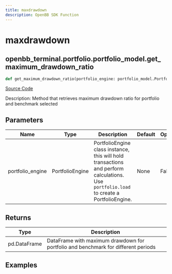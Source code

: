 ```yaml
---
title: maxdrawdown
description: OpenBB SDK Function
---
```


# maxdrawdown

## openbb_terminal.portfolio.portfolio_model.get_maximum_drawdown_ratio

```python title='openbb_terminal/portfolio/portfolio_model.py'
def get_maximum_drawdown_ratio(portfolio_engine: portfolio_model.PortfolioEngine) -> DataFrame
```
[Source Code](https://github.com/OpenBB-finance/OpenBBTerminal/tree/main/openbb_terminal/portfolio/portfolio_model.py#L1158)

Description: Method that retrieves maximum drawdown ratio for portfolio and benchmark selected

## Parameters

| Name | Type | Description | Default | Optional |
| ---- | ---- | ----------- | ------- | -------- |
| portfolio_engine | PortfolioEngine | PortfolioEngine class instance, this will hold transactions and perform calculations.<br/>Use `portfolio.load` to create a PortfolioEngine. | None | False |

## Returns

| Type | Description |
| ---- | ----------- |
| pd.DataFrame | DataFrame with maximum drawdown for portfolio and benchmark for different periods |

## Examples

